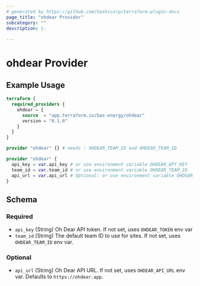 ```yaml
---
# generated by https://github.com/hashicorp/terraform-plugin-docs
page_title: "ohdear Provider"
subcategory: ""
description: |-
  
---
```


# ohdear Provider



## Example Usage

```terraform
terraform {
  required_providers {
    ohdear = {
      source  = "app.terraform.io/bax-energy/ohdear"
      version = "0.1.0"
    }
  }
}

provider "ohdear" {} # needs : OHDEAR_TEAM_ID and OHDEAR_TEAM_ID

provider "ohdear" {
  api_key = var.api_key # or use environment variable OHDEAR_APY_KEY
  team_id = var.team_id # or use environment variable OHDEAR_TEAM_ID
  api_url = var.api_url # Optional: or use environment variable OHDEAR_API_URL
}
```

<!-- schema generated by tfplugindocs -->
## Schema

### Required

- `api_key` (String) Oh Dear API token. If not set, uses `OHDEAR_TOKEN` env var
- `team_id` (String) The default team ID to use for sites. If not set, uses `OHDEAR_TEAM_ID` env var.

### Optional

- `api_url` (String) Oh Dear API URL. If not set, uses `OHDEAR_API_URL` env var. Defaults to `https://ohdear.app`.
